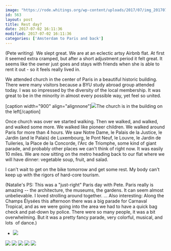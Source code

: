 ```yaml
---
image: "https://rode.whitings.org/wp-content/uploads/2017/07/img_20170702_131051630_burst000_cover_top1.jpg/img_20170702_131051630_burst000_cover_top1.jpg"
id: 563
layout: post
title: Rest day?
date: 2017-07-02 16:11:36
modified: 2017-07-02 16:11:36
categories: ['Amsterdam to Paris and back']
---
```


(Pete writing)  We slept great. We are at an eclectic artsy Airbnb flat. At first it seemed extra cramped, but after a short adjustment period it felt great. It seems like the owner just goes and stays with friends when she is able to rent it out - so it feels really lived in.

We attended church in the center of Paris in a beautiful historic building. There were many visitors because a BYU study abroad group attended today. I was so impressed by the diversity of the local membership. It was great to be in the minority in almost every possible way, yet feel so united.

[caption width="900" align="alignnone"]![](https://whitingpt.files.wordpress.com/2017/07/img_20170702_090337777_hdr.jpg)The church is in the building on the left[/caption]

Once church was over we started walking. Then we walked, and walked, and walked some more. We walked like pioneer children. We walked around Paris for more than 4 hours. We saw Notre Dame, le Palais de la Justice, le Jardin (and le Palais) de Luxembourg, le Pont Neuf, le Louvre, le Jardin de Tuileries, la Place de la Concorde, l'Arc de Triomphe, some kind of giant parade, and probably other places we can't think of right now. It was easily 10 miles.
We are now sitting on the metro heading back to our flat where we will have dinner: vegetable soup, fruit, and salad.

I can't wait to get on the bike tomorrow and get some rest. My body can't keep up with the rigors of hard-core tourism.

(Natalie's PS: This was a "just-right" Paris day with Pete. Paris really is amazing -- the architecture, the museums, the gardens. It can seem almost unbelievable. I loved strolling around together. ... Also interesting: Along the Champs Élysées this afternoon there was a big parade for Carnaval Tropical, and as we were going into the area we had to have a quick bag check and pat-down by police. There were so many people, it was a bit overwhelming. But it was a pretty fancy parade, very colorful, musical, and lots  of dance.)
* ​![](https://whitingpt.files.wordpress.com/2017/07/img_20170702_130952054_hdr.jpg)


![](https://whitingpt.files.wordpress.com/2017/07/img_20170702_130958218.jpg)
[![](https://whitingpt.files.wordpress.com/2017/07/img_20170702_131051630_burst000_cover_top1.jpg)](https://whitingpt.files.wordpress.com/2017/07/img_20170702_131051630_burst000_cover_top1.jpg)
![](https://whitingpt.files.wordpress.com/2017/07/img_20170702_133531659_hdr.jpg)
![](https://whitingpt.files.wordpress.com/2017/07/img_20170702_164054334_hdr2.jpg)
![](https://whitingpt.files.wordpress.com/2017/07/img_20170702_163909786_burst000_cover_top.jpg)

